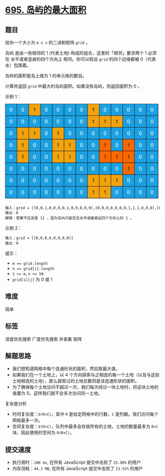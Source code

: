# [695. 岛屿的最大面积](https://leetcode-cn.com/problems/max-area-of-island/)

## 题目

给你一个大小为 `m x n` 的二进制矩阵 `grid` 。

岛屿 是由一些相邻的 1 (代表土地) 构成的组合，这里的「相邻」要求两个 1 必须在 水平或者竖直的四个方向上 相邻。你可以假设 `grid` 的四个边缘都被 0（代表水）包围着。

岛屿的面积是岛上值为 1 的单元格的数目。

计算并返回 `grid` 中最大的岛屿面积。如果没有岛屿，则返回面积为 0 。

示例 1：

![695-eg1](./imgs/695-eg1.jpeg)

```txt
输入：grid = [[0,0,1,0,0,0,0,1,0,0,0,0,0],[0,0,0,0,0,0,0,1,1,1,0,0,0],[0,1,1,0,1,0,0,0,0,0,0,0,0],[0,1,0,0,1,1,0,0,1,0,1,0,0],[0,1,0,0,1,1,0,0,1,1,1,0,0],[0,0,0,0,0,0,0,0,0,0,1,0,0],[0,0,0,0,0,0,0,1,1,1,0,0,0],[0,0,0,0,0,0,0,1,1,0,0,0,0]]
输出：6
解释：答案不应该是 11 ，因为岛屿只能包含水平或垂直这四个方向上的 1 。
```

示例 2：

```txt
输入：grid = [[0,0,0,0,0,0,0,0]]
输出：0
```

提示：

- `m == grid.length`
- `n == grid[i].length`
- `1 <= m`, `n <= 50`
- `grid[i][j]` 为 0 或 1

## 难度

简单

## 标签

深度优先搜索 广度优先搜索 并查集 矩阵

## 解题思路

- 我们想知道网格中每个连通形状的面积，然后取最大值。
- 如果我们在一个土地上，以 4 个方向探索与之相连的每一个土地（以及与这些土地相连的土地），那么探索过的土地总数将是该连通形状的面积。
- 为了确保每个土地访问不超过一次，我们每次经过一块土地时，将这块土地的值置为 0。这样我们就不会多次访问同一土地。

复杂度分析

- 时间复杂度：`O(R×C)`。其中 `R` 是给定网格中的行数，`C` 是列数。我们访问每个网格最多一次。
- 空间复杂度：`O(R×C)`，队列中最多会存放所有的土地，土地的数量最多为 `R×C` 块，因此使用的空间为 `O(R×C)`。

## 提交速度

- 执行用时：`100 ms`, 在所有 JavaScript 提交中击败了 `25.98%` 的用户
- 内存消耗：`44.1 MB`, 在所有 JavaScript 提交中击败了 `13.52%` 的用户
